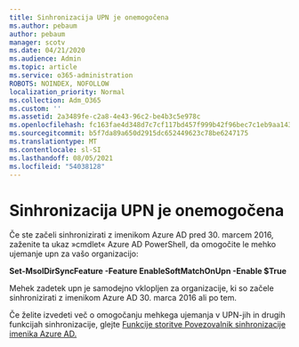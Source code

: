 ```yaml
---
title: Sinhronizacija UPN je onemogočena
ms.author: pebaum
author: pebaum
manager: scotv
ms.date: 04/21/2020
ms.audience: Admin
ms.topic: article
ms.service: o365-administration
ROBOTS: NOINDEX, NOFOLLOW
localization_priority: Normal
ms.collection: Adm_O365
ms.custom: ''
ms.assetid: 2a3489fe-c2a8-4e43-96c2-be4b3c5e978c
ms.openlocfilehash: fc163fae4d348d7c7cf117bd457f999b42f96bec7c1eb9aa1435e346131d06de
ms.sourcegitcommit: b5f7da89a650d2915dc652449623c78be6247175
ms.translationtype: MT
ms.contentlocale: sl-SI
ms.lasthandoff: 08/05/2021
ms.locfileid: "54038128"
---
```

# <a name="upn-sync-disabled"></a>Sinhronizacija UPN je onemogočena

Če ste začeli sinhronizirati z imenikom Azure AD pred 30. marcem 2016, zaženite ta ukaz »cmdlet« Azure AD PowerShell, da omogočite le mehko ujemanje upn za vašo organizacijo:
  
 **Set-MsolDirSyncFeature -Feature EnableSoftMatchOnUpn -Enable $True**
  
Mehek zadetek upn je samodejno vklopljen za organizacije, ki so začele sinhronizirati z imenikom Azure AD 30. marca 2016 ali po tem.
  
Če želite izvedeti več o omogočanju mehkega ujemanja v UPN-jih in drugih funkcijah sinhronizacije, glejte [Funkcije storitve Povezovalnik sinhronizacije imenika Azure AD.](https://docs.microsoft.com/azure/active-directory/connect/active-directory-aadconnectsyncservice-features)
  

